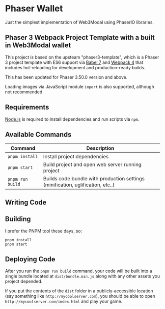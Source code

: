# Phaser Wallet

Just the simplest implementation of Web3Modal using PhaserIO libraries.

## Phaser 3 Webpack Project Template with a built in Web3Modal wallet

This project is based on the upsteam "phaser3-template", which is a Phaser 3 project template
with ES6 support via [Babel 7](https://babeljs.io/) and [Webpack 4](https://webpack.js.org/) 
that includes hot-reloading for development and production-ready builds.

This has been updated for Phaser 3.50.0 version and above.

Loading images via JavaScript module `import` is also supported, although not recommended.

## Requirements

[Node.js](https://nodejs.org) is required to install dependencies and run scripts via `npm`.

## Available Commands

| Command | Description |
|---------|-------------|
| `pnpm install` | Install project dependencies |
| `pnpm start` | Build project and open web server running project |
| `pnpm run build` | Builds code bundle with production settings (minification, uglification, etc..) |

## Writing Code

## Building

I prefer the PNPM tool these days, so:

```
pnpm install
pnpm start
```

## Deploying Code

After you run the `pnpm run build` command, your code will be built into a single bundle located at `dist/bundle.min.js` along with any other assets you project depended. 

If you put the contents of the `dist` folder in a publicly-accessible location (say something like `http://mycoolserver.com`), you should be able to open `http://mycoolserver.com/index.html` and play your game.
